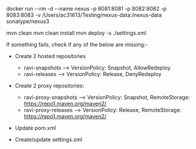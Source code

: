docker run --rm -d --name nexus -p 8081:8081 -p 8082:8082 -p 8083:8083 -v /Users/ac31613/Testing/nexus-data:/nexus-data sonatype/nexus3

mvn clean
mvn clean install
mvn deploy -s ./settings.xml



If something fails, check if any of the below are missing:-
* Create 2 hosted repositories
    * ravi-snapshots —> VersionPolicy: Snapshot, AllowRedeploy
    * ravi-releases  —> VersionPolicy: Release, DenyRedeploy
* Create 2 proxy repositories:
    * ravi-proxy-snapshots —> VersionPolicy: Snapshot, RemoteStorage: https://repo1.maven.org/maven2/
    * ravi-proxy-releases  —> VersionPolicy: Release, RemoteStorage: https://repo1.maven.org/maven2/

* Update pom.xml
* Create/update settings.xml


